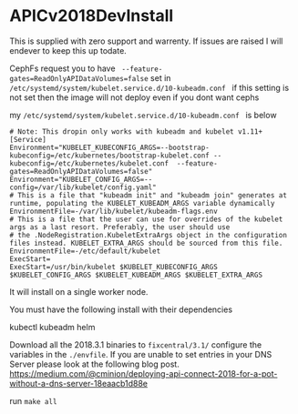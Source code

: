 # APICv2018DevInstall

This is supplied with zero support and warrenty. If issues are raised I will endever to keep this up todate.


CephFs request you to have ` --feature-gates=ReadOnlyAPIDataVolumes=false` set in `/etc/systemd/system/kubelet.service.d/10-kubeadm.conf ` if this setting is not set then the image will not deploy even if you dont want cephs

my `/etc/systemd/system/kubelet.service.d/10-kubeadm.conf ` is below

```
# Note: This dropin only works with kubeadm and kubelet v1.11+
[Service]
Environment="KUBELET_KUBECONFIG_ARGS=--bootstrap-kubeconfig=/etc/kubernetes/bootstrap-kubelet.conf --kubeconfig=/etc/kubernetes/kubelet.conf  --feature-gates=ReadOnlyAPIDataVolumes=false"
Environment="KUBELET_CONFIG_ARGS=--config=/var/lib/kubelet/config.yaml"
# This is a file that "kubeadm init" and "kubeadm join" generates at runtime, populating the KUBELET_KUBEADM_ARGS variable dynamically
EnvironmentFile=-/var/lib/kubelet/kubeadm-flags.env
# This is a file that the user can use for overrides of the kubelet args as a last resort. Preferably, the user should use
# the .NodeRegistration.KubeletExtraArgs object in the configuration files instead. KUBELET_EXTRA_ARGS should be sourced from this file.
EnvironmentFile=-/etc/default/kubelet
ExecStart=
ExecStart=/usr/bin/kubelet $KUBELET_KUBECONFIG_ARGS $KUBELET_CONFIG_ARGS $KUBELET_KUBEADM_ARGS $KUBELET_EXTRA_ARGS
```

It will install on a single worker node.

You must have the following install with their dependencies

kubectl
kubeadm
helm


Download all the 2018.3.1 binaries to `fixcentral/3.1/`
configure the variables in the `./envfile`.
If you are unable to set entries in your DNS Server please look at the following blog post. https://medium.com/@cminion/deploying-api-connect-2018-for-a-pot-without-a-dns-server-18eaacb1d88e 

run `make all`


